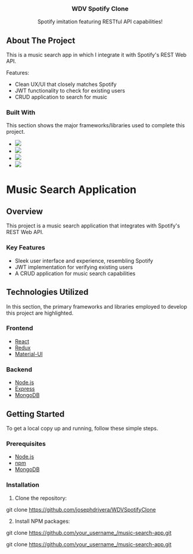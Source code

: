 <br />
<div align="center">

  <h3 align="center">WDV Spotify Clone</h3>

  <p align="center">
    Spotify imitation featuring RESTful API capabilities!
    <br />
  </p>
</div>

## About The Project

This is a music search app in which I integrate it with Spotify's REST Web API. 

Features:
* Clean UX/UI that closely matches Spotify
* JWT functionality to check for existing users
* CRUD application to search for music



### Built With

This section shows the major frameworks/libraries used to complete this project.

* <img src="https://img.shields.io/badge/MongoDB-4EA94B?style=for-the-badge&logo=mongodb&logoColor=white" />
* <img src="https://img.shields.io/badge/Express.js-404D59?style=for-the-badge" />
* <img src="https://img.shields.io/badge/React-20232A?style=for-the-badge&logo=react&logoColor=61DAFB" />
* <img src="https://img.shields.io/badge/Node.js-43853D?style=for-the-badge&logo=node.js&logoColor=white" />


# Music Search Application

## Overview

This project is a music search application that integrates with Spotify's REST Web API.

### Key Features

- Sleek user interface and experience, resembling Spotify
- JWT implementation for verifying existing users
- A CRUD application for music search capabilities

## Technologies Utilized

In this section, the primary frameworks and libraries employed to develop this project are highlighted.

### Frontend

- [React](https://reactjs.org/)
- [Redux](https://redux.js.org/)
- [Material-UI](https://mui.com/)

### Backend

- [Node.js](https://nodejs.org/)
- [Express](https://expressjs.com/)
- [MongoDB](https://www.mongodb.com/)

## Getting Started

To get a local copy up and running, follow these simple steps.

### Prerequisites

- [Node.js](https://nodejs.org/)
- [npm](https://www.npmjs.com/)
- [MongoDB](https://www.mongodb.com/)

### Installation

1. Clone the repository:

git clone https://github.com/josephdrivera/WDVSpotifyClone


2. Install NPM packages:

git clone https://github.com/your_username_/music-search-app.git

git clone https://github.com/your_username_/music-search-app.git